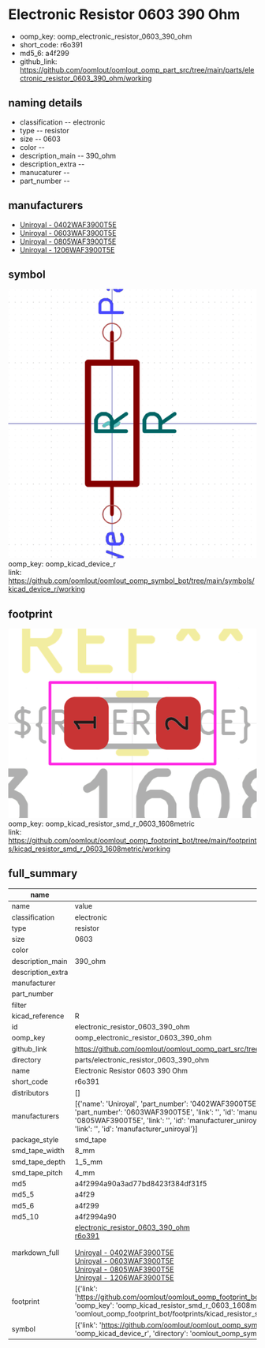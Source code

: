 # Electronic Resistor 0603 390 Ohm

  
* oomp_key: oomp_electronic_resistor_0603_390_ohm 
* short_code: r6o391
* md5_6: a4f299  
* github_link: https://github.com/oomlout/oomlout_oomp_part_src/tree/main/parts/electronic_resistor_0603_390_ohm/working  
## naming details
* classification -- electronic
* type -- resistor
* size -- 0603
* color -- 
* description_main -- 390_ohm
* description_extra -- 
* manucaturer -- 
* part_number -- 


## manufacturers
* [Uniroyal - 0402WAF3900T5E]()  
* [Uniroyal - 0603WAF3900T5E]()  
* [Uniroyal - 0805WAF3900T5E]()  
* [Uniroyal - 1206WAF3900T5E]()  

## symbol

![](symbol/0/working/working_600.png)  
oomp_key: oomp_kicad_device_r  
link: https://github.com/oomlout/oomlout_oomp_symbol_bot/tree/main/symbols/kicad_device_r/working  

## footprint

![](footprint/0/working/working_600.png)  
oomp_key: oomp_kicad_resistor_smd_r_0603_1608metric  
link: https://github.com/oomlout/oomlout_oomp_footprint_bot/tree/main/footprints/kicad_resistor_smd_r_0603_1608metric/working  

## full_summary
| name | value | 
| --- | --- | 
| name | value | 
| classification | electronic | 
| type | resistor | 
| size | 0603 | 
| color |  | 
| description_main | 390_ohm | 
| description_extra |  | 
| manufacturer |  | 
| part_number |  | 
| filter |  | 
| kicad_reference | R | 
| id | electronic_resistor_0603_390_ohm | 
| oomp_key | oomp_electronic_resistor_0603_390_ohm | 
| github_link | https://github.com/oomlout/oomlout_oomp_part_src/tree/main/parts/electronic_resistor_0603_390_ohm/working | 
| directory | parts/electronic_resistor_0603_390_ohm | 
| name | Electronic Resistor 0603 390 Ohm | 
| short_code | r6o391 | 
| distributors | [] | 
| manufacturers | [{'name': 'Uniroyal', 'part_number': '0402WAF3900T5E', 'link': '', 'id': 'manufacturer_uniroyal'}, {'name': 'Uniroyal', 'part_number': '0603WAF3900T5E', 'link': '', 'id': 'manufacturer_uniroyal'}, {'name': 'Uniroyal', 'part_number': '0805WAF3900T5E', 'link': '', 'id': 'manufacturer_uniroyal'}, {'name': 'Uniroyal', 'part_number': '1206WAF3900T5E', 'link': '', 'id': 'manufacturer_uniroyal'}] | 
| package_style | smd_tape | 
| smd_tape_width | 8_mm | 
| smd_tape_depth | 1_5_mm | 
| smd_tape_pitch | 4_mm | 
| md5 | a4f2994a90a3ad77bd8423f384df31f5 | 
| md5_5 | a4f29 | 
| md5_6 | a4f299 | 
| md5_10 | a4f2994a90 | 
| markdown_full | [electronic_resistor_0603_390_ohm](https://github.com/oomlout/oomlout_oomp_part_src/tree/main/parts/electronic_resistor_0603_390_ohm/working)<br>[r6o391](https://github.com/oomlout/oomlout_oomp_part_src/tree/main/parts/electronic_resistor_0603_390_ohm/working)<br><br>[Uniroyal - 0402WAF3900T5E<br>]()[Uniroyal - 0603WAF3900T5E<br>]()[Uniroyal - 0805WAF3900T5E<br>]()[Uniroyal - 1206WAF3900T5E<br>]() | 
| footprint | [{'link': 'https://github.com/oomlout/oomlout_oomp_footprint_bot/tree/main/foootprntss/kicad_resistor_smd_r_0603_1608metric', 'oomp_key': 'oomp_kicad_resistor_smd_r_0603_1608metric', 'directory': 'oomlout_oomp_footprint_bot/footprints/kicad_resistor_smd_r_0603_1608metric//working/working.kicad_mod'}] | 
| symbol | [{'link': 'https://github.com/oomlout/oomlout_oomp_symbol_bot/tree/main/symbols/kicad_device_r', 'oomp_key': 'oomp_kicad_device_r', 'directory': 'oomlout_oomp_symbol_bot/symbols/kicad_device_r//working/working.kicad_sym'}] | 
